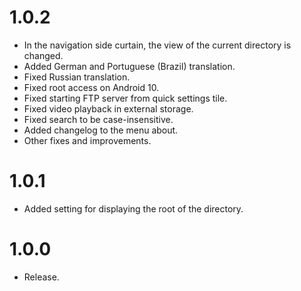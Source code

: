 # 1.0.2
* In the navigation side curtain, the view of the current directory is changed.
* Added German and Portuguese (Brazil) translation.
* Fixed Russian translation.
* Fixed root access on Android 10.
* Fixed starting FTP server from quick settings tile.
* Fixed video playback in external storage.
* Fixed search to be case-insensitive.
* Added changelog to the menu about.
* Other fixes and improvements.


# 1.0.1
* Added setting for displaying the root of the directory.


# 1.0.0
* Release.